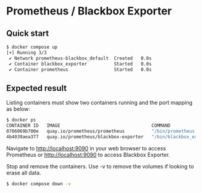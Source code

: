 # Prometheus / Blackbox Exporter

## Quick start

```bash
$ docker compose up
[+] Running 3/3
 ✔ Network prometheus-blackbox_default  Created   0.0s
 ✔ Container blackbox_exporter          Started   0.0s
 ✔ Container prometheus                 Started   0.0s
```

## Expected result

Listing containers must show two containers running and the port mapping as below:

```bash
$ docker ps
CONTAINER ID   IMAGE                                  COMMAND                  CREATED         STATUS         PORTS                    NAMES
0706069b700e   quay.io/prometheus/prometheus          "/bin/prometheus --c…"   2 seconds ago   Up 2 seconds   0.0.0.0:9090->9090/tcp   prometheus
4b4039aea377   quay.io/prometheus/blackbox-exporter   "/bin/blackbox_expor…"   2 seconds ago   Up 2 seconds   0.0.0.0:9115->9115/tcp   blackbox_exporter
```

Navigate to [http://localhost:9090](http://localhost:9090) in your web browser to access Prometheus or [http://localhost:9090](http://localhost:9115) to access Blackbox Exporter.

Stop and remove the containers. Use -v to remove the volumes if looking to erase all data.

```bash
$ docker compose down -v
```

